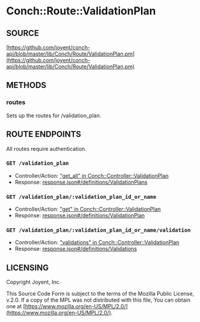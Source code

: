 # Conch::Route::ValidationPlan

## SOURCE

[https://github.com/joyent/conch-api/blob/master/lib/Conch/Route/ValidationPlan.pm](https://github.com/joyent/conch-api/blob/master/lib/Conch/Route/ValidationPlan.pm)

## METHODS

### routes

Sets up the routes for /validation\_plan.

## ROUTE ENDPOINTS

All routes require authentication.

### `GET /validation_plan`

- Controller/Action: ["get\_all" in Conch::Controller::ValidationPlan](../modules/Conch%3A%3AController%3A%3AValidationPlan#get_all)
- Response: [response.json#/definitions/ValidationPlans](../json-schema/response.json#/definitions/ValidationPlans)

### `GET /validation_plan/:validation_plan_id_or_name`

- Controller/Action: ["get" in Conch::Controller::ValidationPlan](../modules/Conch%3A%3AController%3A%3AValidationPlan#get)
- Response: [response.json#/definitions/ValidationPlan](../json-schema/response.json#/definitions/ValidationPlan)

### `GET /validation_plan/:validation_plan_id_or_name/validation`

- Controller/Action: ["validations" in Conch::Controller::ValidationPlan](../modules/Conch%3A%3AController%3A%3AValidationPlan#validations)
- Response: [response.json#/definitions/Validations](../json-schema/response.json#/definitions/Validations)

## LICENSING

Copyright Joyent, Inc.

This Source Code Form is subject to the terms of the Mozilla Public License,
v.2.0. If a copy of the MPL was not distributed with this file, You can obtain
one at [https://www.mozilla.org/en-US/MPL/2.0/](https://www.mozilla.org/en-US/MPL/2.0/).
